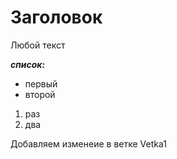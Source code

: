 # Заголовок
Любой текст

***список:*** 
* первый
* второй
1. раз
2. два

Добавляем изменеие в ветке Vetka1
